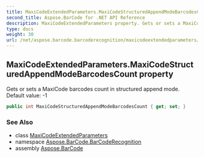 ```yaml
---
title: MaxiCodeExtendedParameters.MaxiCodeStructuredAppendModeBarcodesCount
second_title: Aspose.BarCode for .NET API Reference
description: MaxiCodeExtendedParameters property. Gets or sets a MaxiCode barcodes count in structured append mode. Default value 1
type: docs
weight: 30
url: /net/aspose.barcode.barcoderecognition/maxicodeextendedparameters/maxicodestructuredappendmodebarcodescount/
---
```

## MaxiCodeExtendedParameters.MaxiCodeStructuredAppendModeBarcodesCount property

Gets or sets a MaxiCode barcodes count in structured append mode. Default value: -1

```csharp
public int MaxiCodeStructuredAppendModeBarcodesCount { get; set; }
```

### See Also

* class [MaxiCodeExtendedParameters](../)
* namespace [Aspose.BarCode.BarCodeRecognition](../../../aspose.barcode.barcoderecognition/)
* assembly [Aspose.BarCode](../../../)


